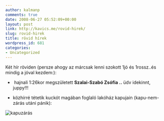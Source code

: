 ```yaml
---
author: kalmanp
comments: true
date: 2008-06-27 05:52:09+00:00
layout: post
link: http://kavics.me/rovid-hirek/
slug: rovid-hirek
title: rövid hírek
wordpress_id: 681
categories:
- Uncategorized
---
```



Két hír röviden (persze ahogy az márcsak lenni szokott 1jó és 1rossz..és mindig a jóval kezdem:): 






	
  *  hajnali 1:26kor megszületett **Szalai-Szabó Zsófia ..** üdv idekinnt, juppy!!!



	
  * közhírré tétetik kuckót magában foglaló lakóház kapujain (kapu-nem-zárás utáni pánik):  

	





![kapuzárás](http://kavics.freeblog.hu/files/kapuzárás.JPG)   












